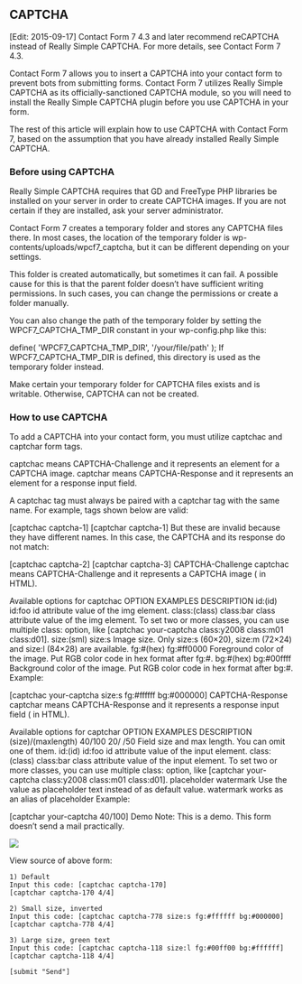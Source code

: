 ## CAPTCHA

[Edit: 2015-09-17] Contact Form 7 4.3 and later recommend reCAPTCHA instead of Really Simple CAPTCHA. For more details, see Contact Form 7 4.3.

Contact Form 7 allows you to insert a CAPTCHA into your contact form to prevent bots from submitting forms. Contact Form 7 utilizes Really Simple CAPTCHA as its officially-sanctioned CAPTCHA module, so you will need to install the Really Simple CAPTCHA plugin before you use CAPTCHA in your form.

The rest of this article will explain how to use CAPTCHA with Contact Form 7, based on the assumption that you have already installed Really Simple CAPTCHA.

### Before using CAPTCHA

Really Simple CAPTCHA requires that GD and FreeType PHP libraries be installed on your server in order to create CAPTCHA images. If you are not certain if they are installed, ask your server administrator.

Contact Form 7 creates a temporary folder and stores any CAPTCHA files there. In most cases, the location of the temporary folder is wp-contents/uploads/wpcf7_captcha, but it can be different depending on your settings.

This folder is created automatically, but sometimes it can fail. A possible cause for this is that the parent folder doesn’t have sufficient writing permissions. In such cases, you can change the permissions or create a folder manually.

You can also change the path of the temporary folder by setting the WPCF7_CAPTCHA_TMP_DIR constant in your wp-config.php like this:

define( 'WPCF7_CAPTCHA_TMP_DIR', '/your/file/path' );
If WPCF7_CAPTCHA_TMP_DIR is defined, this directory is used as the temporary folder instead.

Make certain your temporary folder for CAPTCHA files exists and is writable. Otherwise, CAPTCHA can not be created.

### How to use CAPTCHA

To add a CAPTCHA into your contact form, you must utilize captchac and captchar form tags.

captchac means CAPTCHA-Challenge and it represents an  element for a CAPTCHA image. captchar means CAPTCHA-Response and it represents an  element for a response input field.

A captchac tag must always be paired with a captchar tag with the same name. For example, tags shown below are valid:

[captchac captcha-1] [captchar captcha-1]
But these are invalid because they have different names. In this case, the CAPTCHA and its response do not match:

[captchac captcha-2] [captchar captcha-3]
CAPTCHA-Challenge
captchac means CAPTCHA-Challenge and it represents a CAPTCHA image ( in HTML).

Available options for captchac
OPTION	EXAMPLES	DESCRIPTION
id:(id)	id:foo	id attribute value of the img element.
class:(class)	class:bar	class attribute value of the img element. To set two or more classes, you can use multiple class: option, like [captchac your-captcha class:y2008 class:m01 class:d01].
size:(sml)	size:s	Image size. Only size:s (60×20), size:m (72×24) and size:l (84×28) are available.
fg:#(hex)	fg:#ff0000	Foreground color of the image. Put RGB color code in hex format after fg:#.
bg:#(hex)	bg:#00ffff	Background color of the image. Put RGB color code in hex format after bg:#.
Example:

[captchac your-captcha size:s fg:#ffffff bg:#000000]
CAPTCHA-Response
captchar means CAPTCHA-Response and it represents a response input field ( in HTML).

Available options for captchar
OPTION	EXAMPLES	DESCRIPTION
(size)/(maxlength)	40/100
20/
/50	Field size and max length. You can omit one of them.
id:(id)	id:foo	id attribute value of the input element.
class:(class)	class:bar	class attribute value of the input element. To set two or more classes, you can use multiple class: option, like [captchar your-captcha class:y2008 class:m01 class:d01].
placeholder
watermark		Use the value as placeholder text instead of as default value. watermark works as an alias of placeholder
Example:

[captchar your-captcha 40/100]
Demo
Note: This is a demo. This form doesn’t send a mail practically.

![](assets/captcha/01.png)

View source of above form:

```
1) Default
Input this code: [captchac captcha-170]
[captchar captcha-170 4/4]

2) Small size, inverted
Input this code: [captchac captcha-778 size:s fg:#ffffff bg:#000000]
[captchar captcha-778 4/4]

3) Large size, green text
Input this code: [captchac captcha-118 size:l fg:#00ff00 bg:#ffffff]
[captchar captcha-118 4/4]

[submit "Send"]
```